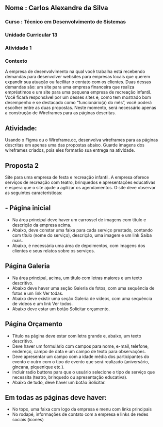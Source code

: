 <h2>Nome : Carlos Alexandre da Silva</h2>
<h3>Curso : Técnico em Desenvolvimento de Sistemas</h3>
<h3>Unidade Curricular 13 </h3>
<h3>	Atividade 1</h3>

<h3>Contexto</h3>


<p>A empresa de desenvolvimento na qual você trabalha está recebendo demandas para desenvolver websites para empresas locais que querem expandir sua atuação ou facilitar o contato com os clientes. Duas dessas demandas são: um site para uma empresa financeira que realiza empréstimos e um site para uma pequena empresa de recreação infantil. Você ficará responsável por um desses sites e, como tem mostrado bom desempenho e se destacado como “funcionário(a) do mês”, você poderá escolher entre as duas propostas. Neste momento, será necessário apenas a construção de Wireframes para as páginas descritas.<p></p>
 
<h2>Atividade:</h2>

<p>Usando o Figma ou o Wireframe.cc, desenvolva wireframes para as páginas descritas em apenas uma das propostas abaixo. Guarde imagens dos wireframes criados, pois eles formarão sua entrega na atividade.
</p>

<h2>Proposta 2</h2>

<p>Site para uma empresa de festa e recreação infantil. A empresa oferece serviços de recreação com teatro, brinquedos e apresentações educativas e espera que o site ajude a agilizar os agendamentos. O site deve observar as seguintes características:
 </p>




<h2>- Página inicial</h2>

-	Na área principal deve haver um carrossel de imagens com título e descrição da empresa acima.
-	Abaixo, deve constar uma faixa para cada serviço prestado, contando com título (nome do serviço), descrição, uma imagem e um link Saiba mais.
-	Abaixo, é necessária uma área de depoimentos, com imagens dos clientes e seus relatos sobre os serviços.
 
<h2>Página Galeria</h2>


-	Na área principal, acima, um título com letras maiores e um texto descritivo.
-	Abaixo deve haver uma seção Galeria de fotos, com uma sequência de fotos e um link Ver todas.
-	Abaixo deve existir uma seção Galeria de vídeos, com uma sequência de vídeos e um link Ver todos.
-	Abaixo deve estar um botão Solicitar orçamento.

<h2>	Página Orçamento</h2>

- Título na página deve estar com letra grande e, abaixo, um texto descritivo.
-	Deve haver um formulário com campos para nome, e-mail, telefone, endereço, campo de data e um campo de texto para observações.
-	Deve apresentar um campo com a idade média dos participantes do evento e outro com o tipo de evento que será realizado (aniversário, gincana, piquenique etc.).
-	Incluir radio buttons para que o usuário selecione o tipo de serviço que necessita (teatro, brinquedo ou apresentação educativa).
-	Abaixo de tudo, deve haver um botão Solicitar.

<h2>	Em todas as páginas deve haver:</h2>

-	No topo, uma faixa com logo da empresa e menu com links principais
-	No rodapé, informações de contato com a empresa e links de redes sociais (ícones)
